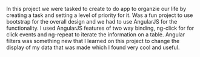 In this project we were tasked to create to do app to organzie our life by creating a task and setting a level of priority for it. Was a fun project to use bootstrap for the overall design and we had to use AngularJS for the functionality. I used AngularJS features of two way binding, ng-click for for click events and ng-repeat to iterate the information on a table. Angular filters was something new that I learned on this project to change the display of my data that was made which I found very cool and useful.
